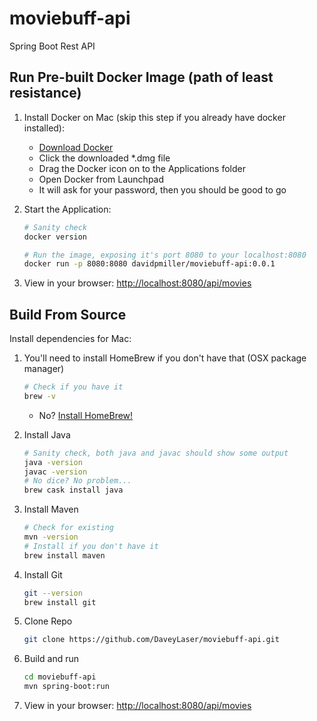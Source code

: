 # moviebuff-api
Spring Boot Rest API

## Run Pre-built Docker Image (path of least resistance)

1. Install Docker on Mac (skip this step if you already have docker installed):
    * [Download Docker](https://download.docker.com/mac/stable/Docker.dmg)
    * Click the downloaded *.dmg file
    * Drag the Docker icon on to the Applications folder
    * Open Docker from Launchpad
    * It will ask for your password, then you should be good to go

2. Start the Application:
    ```bash
    # Sanity check
    docker version

    # Run the image, exposing it's port 8080 to your localhost:8080
    docker run -p 8080:8080 davidpmiller/moviebuff-api:0.0.1
    ```

3. View in your browser: [http://localhost:8080/api/movies](http://localhost:8080/api/movies)

## Build From Source

Install dependencies for Mac:

1. You'll need to install HomeBrew if you don't have that (OSX package manager)
    ```bash
    # Check if you have it
    brew -v
    ```
    * No? [Install HomeBrew!](https://brew.sh/)

2. Install Java
    ```bash
    # Sanity check, both java and javac should show some output
    java -version
    javac -version
    # No dice? No problem...
    brew cask install java
    ```

3. Install Maven
    ```bash
    # Check for existing
    mvn -version
    # Install if you don't have it
    brew install maven
    ```

4. Install Git
    ```bash
    git --version
    brew install git
    ```

5. Clone Repo
    ```bash
    git clone https://github.com/DaveyLaser/moviebuff-api.git
    ```

6. Build and run
    ```bash
    cd moviebuff-api
    mvn spring-boot:run
    ```
   
7. View in your browser: [http://localhost:8080/api/movies](http://localhost:8080/api/movies)
